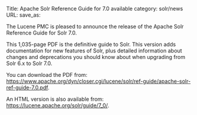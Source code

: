 Title: Apache Solr Reference Guide for 7.0 available
category: solr/news
URL: 
save_as: 

The Lucene PMC is pleased to announce the release of the Apache Solr Reference Guide for Solr 7.0.

This 1,035-page PDF is the definitive guide to Solr. This version adds documentation for new features of Solr, plus detailed information about changes and deprecations you should know about when upgrading from Solr 6.x to Solr 7.0.

You can download the PDF from: <https://www.apache.org/dyn/closer.cgi/lucene/solr/ref-guide/apache-solr-ref-guide-7.0.pdf>.

An HTML version is also available from: <https://lucene.apache.org/solr/guide/7_0/>.

